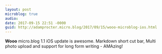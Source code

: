 ```yaml
---
layout: post
microblog: true
audio: 
date: 2017-09-15 22:51 -0000
guid: http://adamprocter.micro.blog/2017/09/15/wooo-microblog-ios.html
---
```

**Wooo** micro.blog 1.1 iOS update is awesome. Markdown short cut bar, Multi photo upload and support for long form writing -  AMAzing! 
